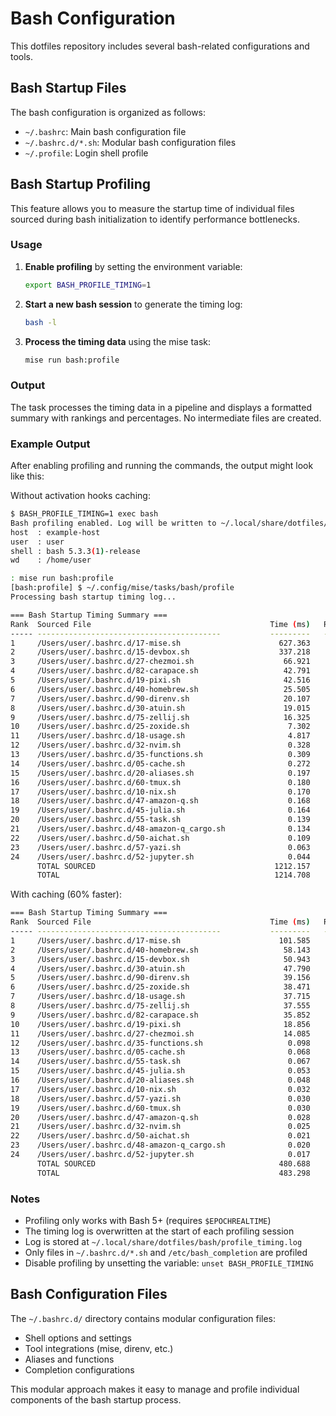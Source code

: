 # Bash Configuration

This dotfiles repository includes several bash-related configurations and tools.

## Bash Startup Files

The bash configuration is organized as follows:

- `~/.bashrc`: Main bash configuration file
- `~/.bashrc.d/*.sh`: Modular bash configuration files
- `~/.profile`: Login shell profile

## Bash Startup Profiling

This feature allows you to measure the startup time of individual files sourced
during bash initialization to identify performance bottlenecks.

### Usage

1. **Enable profiling** by setting the environment variable:

   ```bash
   export BASH_PROFILE_TIMING=1
   ```

2. **Start a new bash session** to generate the timing log:

   ```bash
   bash -l
   ```

3. **Process the timing data** using the mise task:

   ```bash
   mise run bash:profile
   ```

### Output

The task processes the timing data in a pipeline and displays a formatted summary with rankings and percentages. No intermediate files are created.

### Example Output

After enabling profiling and running the commands, the output might look like this:

Without activation hooks caching:

```bash
$ BASH_PROFILE_TIMING=1 exec bash
Bash profiling enabled. Log will be written to ~/.local/share/dotfiles/bash/profile_timing.log
host  : example-host
user  : user
shell : bash 5.3.3(1)-release
wd    : /home/user

: mise run bash:profile
[bash:profile] $ ~/.config/mise/tasks/bash/profile
Processing bash startup timing log...

=== Bash Startup Timing Summary ===
Rank  Sourced File                                        Time (ms)   Relative   Cumulative
----- -----------------------------------------           ---------   --------  -----------
1     /Users/user/.bashrc.d/17-mise.sh                      627.363     51.65%       51.65%
2     /Users/user/.bashrc.d/15-devbox.sh                    337.218     27.76%       79.41%
3     /Users/user/.bashrc.d/27-chezmoi.sh                    66.921      5.51%       84.92%
4     /Users/user/.bashrc.d/82-carapace.sh                   42.791      3.52%       88.44%
5     /Users/user/.bashrc.d/19-pixi.sh                       42.516      3.50%       91.94%
6     /Users/user/.bashrc.d/40-homebrew.sh                   25.505      2.10%       94.04%
7     /Users/user/.bashrc.d/90-direnv.sh                     20.107      1.66%       95.70%
8     /Users/user/.bashrc.d/30-atuin.sh                      19.015      1.57%       97.26%
9     /Users/user/.bashrc.d/75-zellij.sh                     16.325      1.34%       98.60%
10    /Users/user/.bashrc.d/25-zoxide.sh                      7.302      0.60%       99.21%
11    /Users/user/.bashrc.d/18-usage.sh                       4.817      0.40%       99.60%
12    /Users/user/.bashrc.d/32-nvim.sh                        0.328      0.03%       99.63%
13    /Users/user/.bashrc.d/35-functions.sh                   0.309      0.03%       99.65%
14    /Users/user/.bashrc.d/05-cache.sh                       0.272      0.02%       99.68%
15    /Users/user/.bashrc.d/20-aliases.sh                     0.197      0.02%       99.69%
16    /Users/user/.bashrc.d/60-tmux.sh                        0.180      0.01%       99.71%
17    /Users/user/.bashrc.d/10-nix.sh                         0.170      0.01%       99.72%
18    /Users/user/.bashrc.d/47-amazon-q.sh                    0.168      0.01%       99.74%
19    /Users/user/.bashrc.d/45-julia.sh                       0.164      0.01%       99.75%
20    /Users/user/.bashrc.d/55-task.sh                        0.139      0.01%       99.76%
21    /Users/user/.bashrc.d/48-amazon-q_cargo.sh              0.134      0.01%       99.77%
22    /Users/user/.bashrc.d/50-aichat.sh                      0.109      0.01%       99.78%
23    /Users/user/.bashrc.d/57-yazi.sh                        0.063      0.01%       99.79%
24    /Users/user/.bashrc.d/52-jupyter.sh                     0.044      0.00%       99.79%
      TOTAL SOURCED                                        1212.157     99.79%       99.79%
      TOTAL                                                1214.708       100%         100%
```

With caching (60% faster):

```bash
=== Bash Startup Timing Summary ===
Rank  Sourced File                                        Time (ms)   Relative   Cumulative
----- -----------------------------------------           ---------   --------  -----------
1     /Users/user/.bashrc.d/17-mise.sh                      101.585     21.02%       21.02%
2     /Users/user/.bashrc.d/40-homebrew.sh                   58.143     12.03%       33.05%
3     /Users/user/.bashrc.d/15-devbox.sh                     50.943     10.54%       43.59%
4     /Users/user/.bashrc.d/30-atuin.sh                      47.790      9.89%       53.48%
5     /Users/user/.bashrc.d/90-direnv.sh                     39.156      8.10%       61.58%
6     /Users/user/.bashrc.d/25-zoxide.sh                     38.471      7.96%       69.54%
7     /Users/user/.bashrc.d/18-usage.sh                      37.715      7.80%       77.34%
8     /Users/user/.bashrc.d/75-zellij.sh                     37.555      7.77%       85.11%
9     /Users/user/.bashrc.d/82-carapace.sh                   35.852      7.42%       92.53%
10    /Users/user/.bashrc.d/19-pixi.sh                       18.856      3.90%       96.43%
11    /Users/user/.bashrc.d/27-chezmoi.sh                    14.085      2.91%       99.35%
12    /Users/user/.bashrc.d/35-functions.sh                   0.098      0.02%       99.37%
13    /Users/user/.bashrc.d/05-cache.sh                       0.068      0.01%       99.38%
14    /Users/user/.bashrc.d/55-task.sh                        0.067      0.01%       99.40%
15    /Users/user/.bashrc.d/45-julia.sh                       0.053      0.01%       99.41%
16    /Users/user/.bashrc.d/20-aliases.sh                     0.048      0.01%       99.42%
17    /Users/user/.bashrc.d/10-nix.sh                         0.032      0.01%       99.42%
18    /Users/user/.bashrc.d/57-yazi.sh                        0.030      0.01%       99.43%
19    /Users/user/.bashrc.d/60-tmux.sh                        0.030      0.01%       99.44%
20    /Users/user/.bashrc.d/47-amazon-q.sh                    0.028      0.01%       99.44%
21    /Users/user/.bashrc.d/32-nvim.sh                        0.025      0.01%       99.45%
22    /Users/user/.bashrc.d/50-aichat.sh                      0.021      0.00%       99.45%
23    /Users/user/.bashrc.d/48-amazon-q_cargo.sh              0.020      0.00%       99.46%
24    /Users/user/.bashrc.d/52-jupyter.sh                     0.017      0.00%       99.46%
      TOTAL SOURCED                                         480.688     99.46%       99.46%
      TOTAL                                                 483.298       100%         100%
```

### Notes

- Profiling only works with Bash 5+ (requires `$EPOCHREALTIME`)
- The timing log is overwritten at the start of each profiling session
- Log is stored at `~/.local/share/dotfiles/bash/profile_timing.log`
- Only files in `~/.bashrc.d/*.sh` and `/etc/bash_completion` are profiled
- Disable profiling by unsetting the variable: `unset BASH_PROFILE_TIMING`

## Bash Configuration Files

The `~/.bashrc.d/` directory contains modular configuration files:

- Shell options and settings
- Tool integrations (mise, direnv, etc.)
- Aliases and functions
- Completion configurations

This modular approach makes it easy to manage and profile individual components
of the bash startup process.
